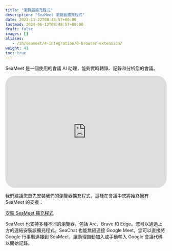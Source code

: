 ```yaml
---
title: "瀏覽器擴充程式"
description: "SeaMeet 瀏覽器擴充程式"
date: 2023-11-22T08:48:57+00:00
lastmod: 2024-06-12T08:48:57+00:00
draft: false
images: []
aliases:
   - /zh/seameet/4-integration/0-browser-extension/
weight: 41
toc: true
---
```


SeaMeet 是一個使用的會議 AI 助理，能夠實時轉錄、記錄和分析您的會議。

<iframe width="100%" height="350px" src="https://www.youtube.com/embed/?listType=playlist&list=PL8K7_LTqly47T5f653GqPNJT00FZpQOW6&index=6" title="YouTube video player" frameborder="0" allow="accelerometer; autoplay; clipboard-write; encrypted-media; gyroscope; picture-in-picture" allowfullscreen style="border-radius: 30px;"></iframe>

我們建議您首先安裝我們的瀏覽器擴充程式，這樣在會議中您將始終擁有 SeaMeet 的支援：

<div class="row justify-content-center">
    <div class="col-lg-9 col-xl-8 text-center">
        <p class="lead"></p>
        <a class="btn btn-primary btn-lg px-4 mb-2" href="https://chrome.google.com/webstore/detail/seameet-ai-meeting-minute/gkkhkniggakfgioeeclbllpihmipkcmn" role="button">安裝 SeaMeet 擴充程式</a>
    </div>
</div>

SeaMeet 也支持多種不同的瀏覽器，包括 Arc、Brave 和 Edge。您可以通過上方的連結安裝該擴充程式。SeaChat 也能無縫連接 Google Meet。您可以直接將 Google 行事曆連接到 SeaMeet，讓助理自動加入或手動輸入 Google 會議代碼以開始記錄。
